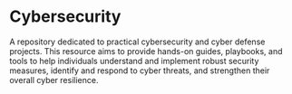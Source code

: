 # Cybersecurity
A repository dedicated to practical cybersecurity and cyber defense projects. This resource aims to provide hands-on guides, playbooks, and tools to help individuals understand and implement robust security measures, identify and respond to cyber threats, and strengthen their overall cyber resilience.
